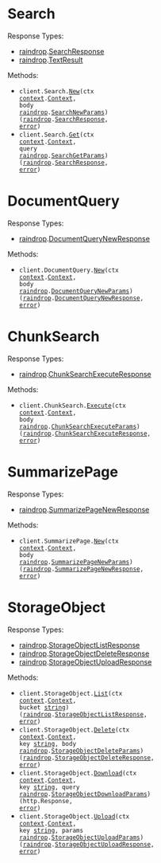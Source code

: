 # Search

Response Types:

- <a href="https://pkg.go.dev/github.com/LiquidMetal-AI/lm-raindrop-go-sdk">raindrop</a>.<a href="https://pkg.go.dev/github.com/LiquidMetal-AI/lm-raindrop-go-sdk#SearchResponse">SearchResponse</a>
- <a href="https://pkg.go.dev/github.com/LiquidMetal-AI/lm-raindrop-go-sdk">raindrop</a>.<a href="https://pkg.go.dev/github.com/LiquidMetal-AI/lm-raindrop-go-sdk#TextResult">TextResult</a>

Methods:

- <code title="post /v1/search">client.Search.<a href="https://pkg.go.dev/github.com/LiquidMetal-AI/lm-raindrop-go-sdk#SearchService.New">New</a>(ctx <a href="https://pkg.go.dev/context">context</a>.<a href="https://pkg.go.dev/context#Context">Context</a>, body <a href="https://pkg.go.dev/github.com/LiquidMetal-AI/lm-raindrop-go-sdk">raindrop</a>.<a href="https://pkg.go.dev/github.com/LiquidMetal-AI/lm-raindrop-go-sdk#SearchNewParams">SearchNewParams</a>) (<a href="https://pkg.go.dev/github.com/LiquidMetal-AI/lm-raindrop-go-sdk">raindrop</a>.<a href="https://pkg.go.dev/github.com/LiquidMetal-AI/lm-raindrop-go-sdk#SearchResponse">SearchResponse</a>, <a href="https://pkg.go.dev/builtin#error">error</a>)</code>
- <code title="get /v1/search">client.Search.<a href="https://pkg.go.dev/github.com/LiquidMetal-AI/lm-raindrop-go-sdk#SearchService.Get">Get</a>(ctx <a href="https://pkg.go.dev/context">context</a>.<a href="https://pkg.go.dev/context#Context">Context</a>, query <a href="https://pkg.go.dev/github.com/LiquidMetal-AI/lm-raindrop-go-sdk">raindrop</a>.<a href="https://pkg.go.dev/github.com/LiquidMetal-AI/lm-raindrop-go-sdk#SearchGetParams">SearchGetParams</a>) (<a href="https://pkg.go.dev/github.com/LiquidMetal-AI/lm-raindrop-go-sdk">raindrop</a>.<a href="https://pkg.go.dev/github.com/LiquidMetal-AI/lm-raindrop-go-sdk#SearchResponse">SearchResponse</a>, <a href="https://pkg.go.dev/builtin#error">error</a>)</code>

# DocumentQuery

Response Types:

- <a href="https://pkg.go.dev/github.com/LiquidMetal-AI/lm-raindrop-go-sdk">raindrop</a>.<a href="https://pkg.go.dev/github.com/LiquidMetal-AI/lm-raindrop-go-sdk#DocumentQueryNewResponse">DocumentQueryNewResponse</a>

Methods:

- <code title="post /v1/document_query">client.DocumentQuery.<a href="https://pkg.go.dev/github.com/LiquidMetal-AI/lm-raindrop-go-sdk#DocumentQueryService.New">New</a>(ctx <a href="https://pkg.go.dev/context">context</a>.<a href="https://pkg.go.dev/context#Context">Context</a>, body <a href="https://pkg.go.dev/github.com/LiquidMetal-AI/lm-raindrop-go-sdk">raindrop</a>.<a href="https://pkg.go.dev/github.com/LiquidMetal-AI/lm-raindrop-go-sdk#DocumentQueryNewParams">DocumentQueryNewParams</a>) (<a href="https://pkg.go.dev/github.com/LiquidMetal-AI/lm-raindrop-go-sdk">raindrop</a>.<a href="https://pkg.go.dev/github.com/LiquidMetal-AI/lm-raindrop-go-sdk#DocumentQueryNewResponse">DocumentQueryNewResponse</a>, <a href="https://pkg.go.dev/builtin#error">error</a>)</code>

# ChunkSearch

Response Types:

- <a href="https://pkg.go.dev/github.com/LiquidMetal-AI/lm-raindrop-go-sdk">raindrop</a>.<a href="https://pkg.go.dev/github.com/LiquidMetal-AI/lm-raindrop-go-sdk#ChunkSearchExecuteResponse">ChunkSearchExecuteResponse</a>

Methods:

- <code title="post /v1/chunk_search">client.ChunkSearch.<a href="https://pkg.go.dev/github.com/LiquidMetal-AI/lm-raindrop-go-sdk#ChunkSearchService.Execute">Execute</a>(ctx <a href="https://pkg.go.dev/context">context</a>.<a href="https://pkg.go.dev/context#Context">Context</a>, body <a href="https://pkg.go.dev/github.com/LiquidMetal-AI/lm-raindrop-go-sdk">raindrop</a>.<a href="https://pkg.go.dev/github.com/LiquidMetal-AI/lm-raindrop-go-sdk#ChunkSearchExecuteParams">ChunkSearchExecuteParams</a>) (<a href="https://pkg.go.dev/github.com/LiquidMetal-AI/lm-raindrop-go-sdk">raindrop</a>.<a href="https://pkg.go.dev/github.com/LiquidMetal-AI/lm-raindrop-go-sdk#ChunkSearchExecuteResponse">ChunkSearchExecuteResponse</a>, <a href="https://pkg.go.dev/builtin#error">error</a>)</code>

# SummarizePage

Response Types:

- <a href="https://pkg.go.dev/github.com/LiquidMetal-AI/lm-raindrop-go-sdk">raindrop</a>.<a href="https://pkg.go.dev/github.com/LiquidMetal-AI/lm-raindrop-go-sdk#SummarizePageNewResponse">SummarizePageNewResponse</a>

Methods:

- <code title="post /v1/summarize_page">client.SummarizePage.<a href="https://pkg.go.dev/github.com/LiquidMetal-AI/lm-raindrop-go-sdk#SummarizePageService.New">New</a>(ctx <a href="https://pkg.go.dev/context">context</a>.<a href="https://pkg.go.dev/context#Context">Context</a>, body <a href="https://pkg.go.dev/github.com/LiquidMetal-AI/lm-raindrop-go-sdk">raindrop</a>.<a href="https://pkg.go.dev/github.com/LiquidMetal-AI/lm-raindrop-go-sdk#SummarizePageNewParams">SummarizePageNewParams</a>) (<a href="https://pkg.go.dev/github.com/LiquidMetal-AI/lm-raindrop-go-sdk">raindrop</a>.<a href="https://pkg.go.dev/github.com/LiquidMetal-AI/lm-raindrop-go-sdk#SummarizePageNewResponse">SummarizePageNewResponse</a>, <a href="https://pkg.go.dev/builtin#error">error</a>)</code>

# StorageObject

Response Types:

- <a href="https://pkg.go.dev/github.com/LiquidMetal-AI/lm-raindrop-go-sdk">raindrop</a>.<a href="https://pkg.go.dev/github.com/LiquidMetal-AI/lm-raindrop-go-sdk#StorageObjectListResponse">StorageObjectListResponse</a>
- <a href="https://pkg.go.dev/github.com/LiquidMetal-AI/lm-raindrop-go-sdk">raindrop</a>.<a href="https://pkg.go.dev/github.com/LiquidMetal-AI/lm-raindrop-go-sdk#StorageObjectDeleteResponse">StorageObjectDeleteResponse</a>
- <a href="https://pkg.go.dev/github.com/LiquidMetal-AI/lm-raindrop-go-sdk">raindrop</a>.<a href="https://pkg.go.dev/github.com/LiquidMetal-AI/lm-raindrop-go-sdk#StorageObjectUploadResponse">StorageObjectUploadResponse</a>

Methods:

- <code title="get /v1/object/{bucket}">client.StorageObject.<a href="https://pkg.go.dev/github.com/LiquidMetal-AI/lm-raindrop-go-sdk#StorageObjectService.List">List</a>(ctx <a href="https://pkg.go.dev/context">context</a>.<a href="https://pkg.go.dev/context#Context">Context</a>, bucket <a href="https://pkg.go.dev/builtin#string">string</a>) (<a href="https://pkg.go.dev/github.com/LiquidMetal-AI/lm-raindrop-go-sdk">raindrop</a>.<a href="https://pkg.go.dev/github.com/LiquidMetal-AI/lm-raindrop-go-sdk#StorageObjectListResponse">StorageObjectListResponse</a>, <a href="https://pkg.go.dev/builtin#error">error</a>)</code>
- <code title="delete /v1/object/{bucket}/{key}">client.StorageObject.<a href="https://pkg.go.dev/github.com/LiquidMetal-AI/lm-raindrop-go-sdk#StorageObjectService.Delete">Delete</a>(ctx <a href="https://pkg.go.dev/context">context</a>.<a href="https://pkg.go.dev/context#Context">Context</a>, key <a href="https://pkg.go.dev/builtin#string">string</a>, body <a href="https://pkg.go.dev/github.com/LiquidMetal-AI/lm-raindrop-go-sdk">raindrop</a>.<a href="https://pkg.go.dev/github.com/LiquidMetal-AI/lm-raindrop-go-sdk#StorageObjectDeleteParams">StorageObjectDeleteParams</a>) (<a href="https://pkg.go.dev/github.com/LiquidMetal-AI/lm-raindrop-go-sdk">raindrop</a>.<a href="https://pkg.go.dev/github.com/LiquidMetal-AI/lm-raindrop-go-sdk#StorageObjectDeleteResponse">StorageObjectDeleteResponse</a>, <a href="https://pkg.go.dev/builtin#error">error</a>)</code>
- <code title="get /v1/object/{bucket}/{key}">client.StorageObject.<a href="https://pkg.go.dev/github.com/LiquidMetal-AI/lm-raindrop-go-sdk#StorageObjectService.Download">Download</a>(ctx <a href="https://pkg.go.dev/context">context</a>.<a href="https://pkg.go.dev/context#Context">Context</a>, key <a href="https://pkg.go.dev/builtin#string">string</a>, query <a href="https://pkg.go.dev/github.com/LiquidMetal-AI/lm-raindrop-go-sdk">raindrop</a>.<a href="https://pkg.go.dev/github.com/LiquidMetal-AI/lm-raindrop-go-sdk#StorageObjectDownloadParams">StorageObjectDownloadParams</a>) (http.Response, <a href="https://pkg.go.dev/builtin#error">error</a>)</code>
- <code title="put /v1/object/{bucket}/{key}">client.StorageObject.<a href="https://pkg.go.dev/github.com/LiquidMetal-AI/lm-raindrop-go-sdk#StorageObjectService.Upload">Upload</a>(ctx <a href="https://pkg.go.dev/context">context</a>.<a href="https://pkg.go.dev/context#Context">Context</a>, key <a href="https://pkg.go.dev/builtin#string">string</a>, params <a href="https://pkg.go.dev/github.com/LiquidMetal-AI/lm-raindrop-go-sdk">raindrop</a>.<a href="https://pkg.go.dev/github.com/LiquidMetal-AI/lm-raindrop-go-sdk#StorageObjectUploadParams">StorageObjectUploadParams</a>) (<a href="https://pkg.go.dev/github.com/LiquidMetal-AI/lm-raindrop-go-sdk">raindrop</a>.<a href="https://pkg.go.dev/github.com/LiquidMetal-AI/lm-raindrop-go-sdk#StorageObjectUploadResponse">StorageObjectUploadResponse</a>, <a href="https://pkg.go.dev/builtin#error">error</a>)</code>
